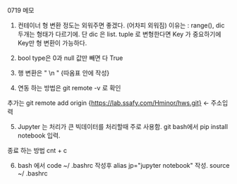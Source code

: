 0719 메모

1. 컨테이너 형 변환 정도는 외워주면 좋겠다. (어차피 외워짐) 
이유는 : range(), dic  두개는 형태가 다르기에.
단 dic 은 list. tuple 로 변형한다면 Key 가 중요하기에 Key만 형 변환이 가능하다.

2. bool type은 0과 null 값만 빼면 다 True

3. 행 변환은 " \n  " {따옴표 안에 작성}

4. 연동 하는 방법은 
git remote -v 로 확인

추가는 
git remote add origin {https://lab.ssafy.com/Hminor/hws.git} <- 주소입력

5. Jupyter 는 처리가 큰 빅데이터를 처리할때 주로 사용함.
git bash에서 
pip install notebook 입력.
 
종료 하는 방법 cnt + c

6. bash 에서 
code ~/ .bashrc 작성후 alias jp="jupyter notebook" 작성.
source ~/ .bashrc